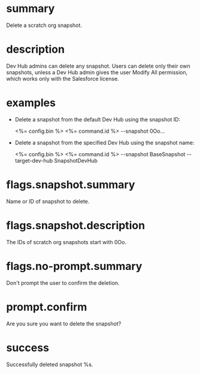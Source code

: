 # summary

Delete a scratch org snapshot.

# description

Dev Hub admins can delete any snapshot. Users can delete only their own snapshots, unless a Dev Hub admin gives the user Modify All permission, which works only with the Salesforce license.

# examples

- Delete a snapshot from the default Dev Hub using the snapshot ID:

  <%= config.bin %> <%= command.id %> --snapshot 0Oo...

- Delete a snapshot from the specified Dev Hub using the snapshot name:

  <%= config.bin %> <%= command.id %> --snapshot BaseSnapshot --target-dev-hub SnapshotDevHub

# flags.snapshot.summary

Name or ID of snapshot to delete.

# flags.snapshot.description

The IDs of scratch org snapshots start with 0Oo.

# flags.no-prompt.summary

Don't prompt the user to confirm the deletion.

# prompt.confirm

Are you sure you want to delete the snapshot?

# success

Successfully deleted snapshot %s.
